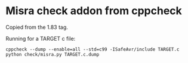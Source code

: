 # Misra check addon from  cppcheck

Copied from the 1.83 tag.

Running for a TARGET c file:

```
cppcheck --dump --enable=all --std=c99 -ISafeAvr/include TARGET.c
python check/misra.py TARGET.c.dump
```

